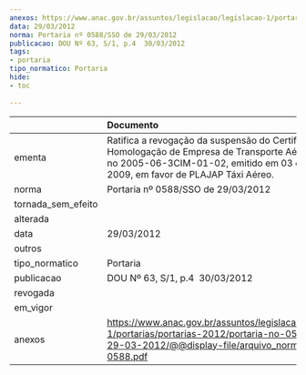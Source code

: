 ```yaml
---
anexos: https://www.anac.gov.br/assuntos/legislacao/legislacao-1/portarias/portarias-2012/portaria-no-0588-sso-de-29-03-2012/@@display-file/arquivo_norma/PA2012-0588.pdf
data: 29/03/2012
norma: Portaria nº 0588/SSO de 29/03/2012
publicacao: DOU Nº 63, S/1, p.4  30/03/2012
tags:
- portaria
tipo_normatico: Portaria
hide: 
- toc 
 
---
```


|                    | Documento                                                                                                                                                                                    |
|:-------------------|:---------------------------------------------------------------------------------------------------------------------------------------------------------------------------------------------|
| ementa             | Ratifica a revogação da suspensão do Certificado de Homologação de Empresa de Transporte Aéreo (CHETA) no 2005-06-3CIM-01-02, emitido em 03 de julho de 2009, em favor de PLAJAP Táxi Aéreo. |
| norma              | Portaria nº 0588/SSO de 29/03/2012                                                                                                                                                           |
| tornada_sem_efeito |                                                                                                                                                                                              |
| alterada           |                                                                                                                                                                                              |
| data               | 29/03/2012                                                                                                                                                                                   |
| outros             |                                                                                                                                                                                              |
| tipo_normatico     | Portaria                                                                                                                                                                                     |
| publicacao         | DOU Nº 63, S/1, p.4  30/03/2012                                                                                                                                                              |
| revogada           |                                                                                                                                                                                              |
| em_vigor           |                                                                                                                                                                                              |
| anexos             | https://www.anac.gov.br/assuntos/legislacao/legislacao-1/portarias/portarias-2012/portaria-no-0588-sso-de-29-03-2012/@@display-file/arquivo_norma/PA2012-0588.pdf                            |